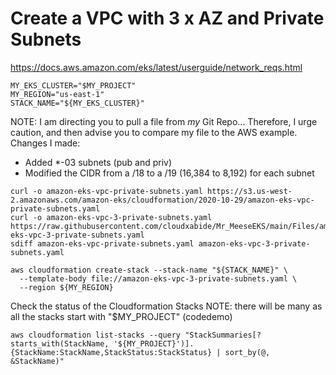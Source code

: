 # Create a VPC with 3 x AZ and  Private Subnets

https://docs.aws.amazon.com/eks/latest/userguide/network_reqs.html

```
MY_EKS_CLUSTER="$MY_PROJECT"
MY_REGION="us-east-1"
STACK_NAME="${MY_EKS_CLUSTER}"
```

NOTE:  I am directing you to pull a file from *my* Git Repo... Therefore, I urge caution, and then advise you to compare my file to the AWS example.   
Changes I made:
* Added *-03 subnets (pub and priv)
* Modified the CIDR from a /18 to a /19 (16,384 to 8,192) for each subnet

```
curl -o amazon-eks-vpc-private-subnets.yaml https://s3.us-west-2.amazonaws.com/amazon-eks/cloudformation/2020-10-29/amazon-eks-vpc-private-subnets.yaml
curl -o amazon-eks-vpc-3-private-subnets.yaml https://raw.githubusercontent.com/cloudxabide/Mr_MeeseEKS/main/Files/amazon-eks-vpc-3-private-subnets.yaml
sdiff amazon-eks-vpc-private-subnets.yaml amazon-eks-vpc-3-private-subnets.yaml
```

```
aws cloudformation create-stack --stack-name "${STACK_NAME}" \
  --template-body file://amazon-eks-vpc-3-private-subnets.yaml \
  --region ${MY_REGION}
```

Check the status of the Cloudformation Stacks 
NOTE: there will be many as all the stacks start with "$MY_PROJECT" (codedemo)
```
aws cloudformation list-stacks --query "StackSummaries[?starts_with(StackName, '${MY_PROJECT}')].{StackName:StackName,StackStatus:StackStatus} | sort_by(@, &StackName)"
```
